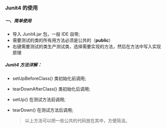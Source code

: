 ### Junit4  的使用

##### 一、简单使用

* 导入 Junit4.jar 包，一般 IDE 自带;
* 需要测试的类的所有用方法必须是公共的（**public**）
* 右键需要测试的类生产测试类，选择需要实现的方法，然后在方法中写入实现原理


##### Junit4 方法详解：

* setUpBeforeClass() 类初始化前调用;

* tearDownAfterClass() 类初始化后调用;

* setUp() 在测试方法前调用; 

* tearDown() 在测试方法后调用;

  > 以上方法可以把一些公共的代码放在其中，方便简洁。